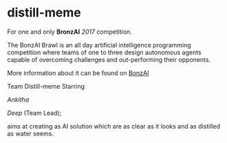 # distill-meme
For one and only **BronzAI** *2017* competition. 

The BonzAI Brawl is an all day artificial intelligence programming competition where teams of one to three design autonomous agents capable of overcoming challenges and out-performing their opponents.

More information about it can be found on [BonzAI](http://bonzai.cs.mtu.edu/)

Team Distill-meme
Starring

*Ankitha*

*Deep* (Team Lead);

aims at creating as AI solution which are as clear as it looks and as distilled as water seems.
